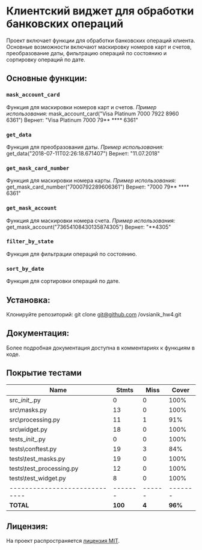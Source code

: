 # Клиентский виджет для обработки банковских операций

Проект включает функции для обработки банковских операций клиента. Основные возможности включают маскировку номеров карт и счетов, преобразование даты, фильтрацию операций по состоянию и сортировку операций по дате.

## Основные функции:

### `mask_account_card`
Функция для маскировки номеров карт и счетов.
*Пример использования:*
mask_account_card("Visa Platinum 7000 7922 8960 6361")
Вернет: "Visa Platinum 7000 79** **** 6361"

### `get_data`
Функция для преобразования даты.
*Пример использования:*
get_data("2018-07-11T02:26:18.671407")
Вернет: "11.07.2018"

### `get_mask_card_number`
Функция для маскировки номера карты.
*Пример использования:*
get_mask_card_number("7000792289606361")
Вернет: "7000 79** **** 6361"

### `get_mask_account`
Функция для маскировки номера счета.
*Пример использования:*
get_mask_account("73654108430135874305")
Вернет: "**4305"

### `filter_by_state`
Функция для фильтрации операций по состоянию.

### `sort_by_date`
Функция для сортировки операций по дате.

## Установка:
Клонируйте репозиторий:
git clone git@github.com
/ovsianik_hw4.git

## Документация:
Более подробная документация доступна в комментариях к функциям в коде.

## Покрытие тестами

| Name                        | Stmts | Miss | Cover |
|-----------------------------|-------|------|-------|
| src\__init__.py             | 0     | 0    | 100%  |
| src\masks.py                | 13    | 0    | 100%  |
| src\processing.py           | 11    | 1    | 91%   |
| src\widget.py               | 18    | 0    | 100%  |
| tests\__init__.py           | 0     | 0    | 100%  |
| tests\conftest.py           | 19    | 3    | 84%   |
| tests\test_masks.py         | 19    | 0    | 100%  |
| tests\test_processing.py    | 12    | 0    | 100%  |
| tests\test_widget.py        | 8     | 0    | 100%  |
|-----------------------------|-------|------|-------|
| **TOTAL**                   | **100** | **4**  | **96%** |


## Лицензия:
На проект распространяется [лицензия MIT](LICENSE).